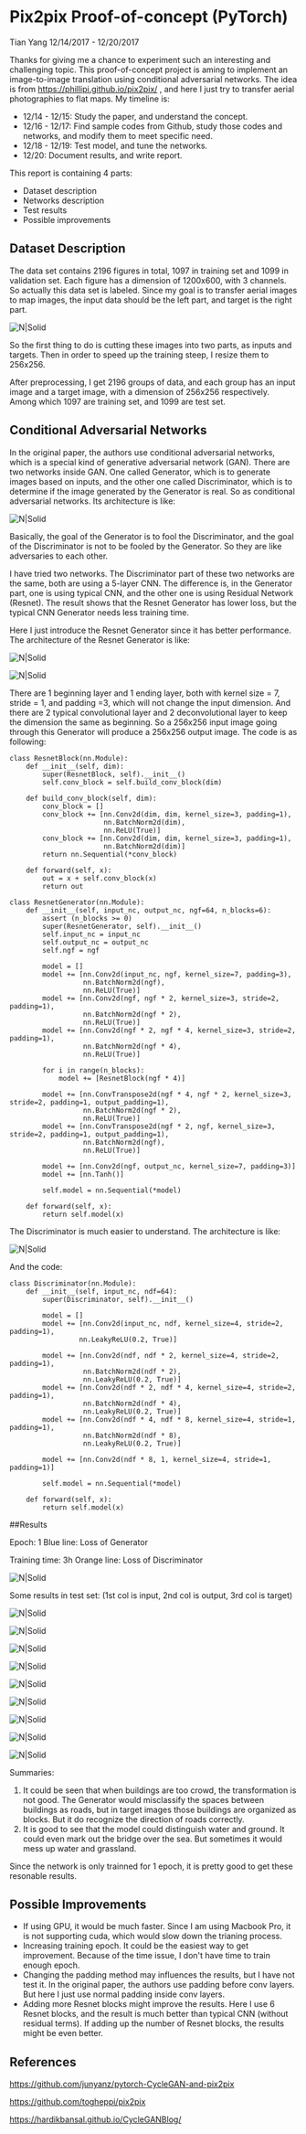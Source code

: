 #  Pix2pix Proof-of-concept (PyTorch)

Tian Yang
12/14/2017 - 12/20/2017

Thanks for giving me a chance to experiment such an interesting and challenging topic. This proof-of-concept project is aming to implement an image-to-image translation  using conditional adversarial networks. The idea is from https://phillipi.github.io/pix2pix/ , and here I just try to transfer aerial photographies to flat maps. My timeline is:

* 12/14 - 12/15: Study the paper, and understand the concept.
* 12/16 - 12/17: Find sample codes from Github, study those codes and networks, and modify them to meet specific need.
* 12/18 - 12/19: Test model, and tune the networks.
* 12/20: Document results, and write report.

This report is containing 4 parts:

* Dataset description
* Networks description
* Test results
* Possible improvements



## Dataset Description 

The data set contains 2196 figures in total, 1097 in training set and 1099 in validation set. Each figure has a dimension of 1200x600, with 3 channels. So actually this data set is labeled. Since my goal is to transfer aerial images to map images, the input data should be the left part, and target is the right part.

![N|Solid](file:///Users/yangtian/Desktop/GAN%20Proj/myCode/maps/train/1.jpg)

So the first thing to do is cutting these images into two parts, as inputs and targets. Then in order to speed up the training steep, I resize them to 256x256. 

After preprocessing, I get 2196 groups of data, and each group has an input image and a target image, with a dimension of 256x256 respectively. Among which 1097 are training set, and 1099 are test set.



## Conditional Adversarial Networks

In the original paper, the authors use conditional adversarial networks, which is a special kind of generative adversarial network (GAN). There are two networks inside GAN. One called Generator, which is to generate images based on inputs, and the other one called Discriminator, which is to determine if the image generated by the Generator is real. So as conditional adversarial networks. Its architecture is like:

![N|Solid](file:///Users/yangtian/Desktop/sample2.png)

Basically, the goal of the Generator is to fool the Discriminator, and the goal of the Discriminator is not to be fooled by the Generator. So they are like adversaries to each other.

I have tried two networks. The Discriminator part of these two networks are the same, both are using a 5-layer CNN. The difference is, in the Generator part, one is using typical CNN, and the other one is using Residual Network (Resnet). The result shows that the Resnet Generator has lower loss, but the typical CNN Generator needs less training time. 

Here I just introduce the Resnet Generator since it has better performance. The architecture of the Resnet Generator is like:

![N|Solid](file:///Users/yangtian/Desktop/sample3.png)

![N|Solid](file:///Users/yangtian/Desktop/sample4.png)

There are 1 beginning layer and 1 ending layer, both with kernel size = 7, stride = 1, and padding =3, which will not change the input dimension. And there are 2 typical convolutional layer and 2 deconvolutional layer to keep the dimension the same as beginning. So a 256x256 input image going through this Generator will produce a  256x256 output image. The code is as following:

```
class ResnetBlock(nn.Module):
    def __init__(self, dim):
        super(ResnetBlock, self).__init__()
        self.conv_block = self.build_conv_block(dim)

    def build_conv_block(self, dim):
        conv_block = []
        conv_block += [nn.Conv2d(dim, dim, kernel_size=3, padding=1),
                       nn.BatchNorm2d(dim),
                       nn.ReLU(True)]
        conv_block += [nn.Conv2d(dim, dim, kernel_size=3, padding=1),
                       nn.BatchNorm2d(dim)]
        return nn.Sequential(*conv_block)

    def forward(self, x):
        out = x + self.conv_block(x)
        return out

class ResnetGenerator(nn.Module):
    def __init__(self, input_nc, output_nc, ngf=64, n_blocks=6):
        assert (n_blocks >= 0)
        super(ResnetGenerator, self).__init__()
        self.input_nc = input_nc
        self.output_nc = output_nc
        self.ngf = ngf

        model = []
        model += [nn.Conv2d(input_nc, ngf, kernel_size=7, padding=3),
                  nn.BatchNorm2d(ngf),
                  nn.ReLU(True)]
        model += [nn.Conv2d(ngf, ngf * 2, kernel_size=3, stride=2, padding=1),
                  nn.BatchNorm2d(ngf * 2),
                  nn.ReLU(True)]
        model += [nn.Conv2d(ngf * 2, ngf * 4, kernel_size=3, stride=2, padding=1),
                  nn.BatchNorm2d(ngf * 4),
                  nn.ReLU(True)]

        for i in range(n_blocks):
            model += [ResnetBlock(ngf * 4)]

        model += [nn.ConvTranspose2d(ngf * 4, ngf * 2, kernel_size=3, stride=2, padding=1, output_padding=1),
                  nn.BatchNorm2d(ngf * 2),
                  nn.ReLU(True)]
        model += [nn.ConvTranspose2d(ngf * 2, ngf, kernel_size=3, stride=2, padding=1, output_padding=1),
                  nn.BatchNorm2d(ngf),
                  nn.ReLU(True)]

        model += [nn.Conv2d(ngf, output_nc, kernel_size=7, padding=3)]
        model += [nn.Tanh()]

        self.model = nn.Sequential(*model)

    def forward(self, x):
        return self.model(x)
```

The Discriminator is much easier to understand. The architecture is like:

![N|Solid](file:///Users/yangtian/Desktop/sample5.png)

And the code:

```
class Discriminator(nn.Module):
    def __init__(self, input_nc, ndf=64):
        super(Discriminator, self).__init__()

        model = []
        model += [nn.Conv2d(input_nc, ndf, kernel_size=4, stride=2, padding=1),
                 nn.LeakyReLU(0.2, True)]

        model += [nn.Conv2d(ndf, ndf * 2, kernel_size=4, stride=2, padding=1),
                  nn.BatchNorm2d(ndf * 2),
                  nn.LeakyReLU(0.2, True)]
        model += [nn.Conv2d(ndf * 2, ndf * 4, kernel_size=4, stride=2, padding=1),
                  nn.BatchNorm2d(ndf * 4),
                  nn.LeakyReLU(0.2, True)]
        model += [nn.Conv2d(ndf * 4, ndf * 8, kernel_size=4, stride=1, padding=1),
                  nn.BatchNorm2d(ndf * 8),
                  nn.LeakyReLU(0.2, True)]

        model += [nn.Conv2d(ndf * 8, 1, kernel_size=4, stride=1, padding=1)]

        self.model = nn.Sequential(*model)

    def forward(self, x):
        return self.model(x)
```



##Results

Epoch: 1															Blue line: Loss of Generator

Training time: 3h													Orange line: Loss of Discriminator

![N|Solid](file:///Users/yangtian/Desktop/sample6.png)

Some results in test set: (1st col is input, 2nd col is output, 3rd col is target)

![N|Solid](file:///Users/yangtian/Desktop/sample7.png)

![N|Solid](file:///Users/yangtian/Desktop/sample8.png)

![N|Solid](file:///Users/yangtian/Desktop/sample10.png)

![N|Solid](file:///Users/yangtian/Desktop/sample12.png)

![N|Solid](file:///Users/yangtian/Desktop/sample13.png)

![N|Solid](file:///Users/yangtian/Desktop/sample14.png)

![N|Solid](file:///Users/yangtian/Desktop/sample15.png)

![N|Solid](file:///Users/yangtian/Desktop/sample16.png)

![N|Solid](file:///Users/yangtian/Desktop/sample17.png)

Summaries:

1. It could be seen that when buildings are too crowd, the transformation is not good. The Generator would misclassify the spaces between buildings as roads, but in target images those buildings are organized as blocks. But it do recognize the direction of roads correctly.
2. It is good to see that the model could distinguish water and ground. It could even mark out the bridge over the sea. But sometimes it would mess up water and grassland.

Since the network is only trainned for 1 epoch, it is pretty good to get these resonable results. 



## Possible Improvements

* If using GPU, it would be much faster. Since I am using Macbook Pro, it is not supporting cuda, which would slow down the trianing process.
* Increasing training epoch. It could be the easiest way to get improvement. Because of the time issue, I don't have time to train enough epoch.
* Changing the padding method may influences the results, but I have not test it. In the original paper, the authors use padding before conv layers. But here I just use normal padding inside conv layers. 
* Adding more Resnet blocks might improve the results. Here I use 6 Resnet blocks, and the result is much better than typical CNN (without residual terms). If adding up the number of Resnet blocks, the results might be even better.



## References

https://github.com/junyanz/pytorch-CycleGAN-and-pix2pix

https://github.com/togheppi/pix2pix

https://hardikbansal.github.io/CycleGANBlog/

